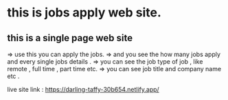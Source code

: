# this is jobs apply web site. #
## this is a single page web site ##
=> use this you can apply the jobs.
=> and you see the how many jobs apply and every single jobs details .
=> you can see the job type of job , like remote , full time , part time etc.
=> you can see job title and company name etc .

live site link : https://darling-taffy-30b654.netlify.app/